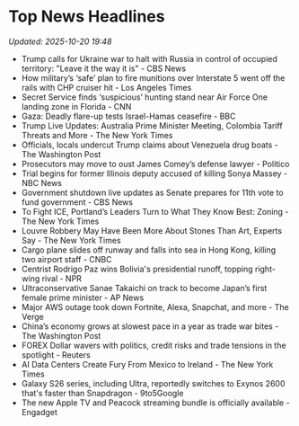 # Top News Headlines

_Updated: 2025-10-20 19:48_

- Trump calls for Ukraine war to halt with Russia in control of occupied territory: "Leave it the way it is" - CBS News
- How military’s ‘safe’ plan to fire munitions over Interstate 5 went off the rails with CHP cruiser hit - Los Angeles Times
- Secret Service finds ‘suspicious’ hunting stand near Air Force One landing zone in Florida - CNN
- Gaza: Deadly flare-up tests Israel-Hamas ceasefire - BBC
- Trump Live Updates: Australia Prime Minister Meeting, Colombia Tariff Threats and More - The New York Times
- Officials, locals undercut Trump claims about Venezuela drug boats - The Washington Post
- Prosecutors may move to oust James Comey’s defense lawyer - Politico
- Trial begins for former Illinois deputy accused of killing Sonya Massey - NBC News
- Government shutdown live updates as Senate prepares for 11th vote to fund government - CBS News
- To Fight ICE, Portland’s Leaders Turn to What They Know Best: Zoning - The New York Times
- Louvre Robbery May Have Been More About Stones Than Art, Experts Say - The New York Times
- Cargo plane slides off runway and falls into sea in Hong Kong, killing two airport staff - CNBC
- Centrist Rodrigo Paz wins Bolivia's presidential runoff, topping right-wing rival - NPR
- Ultraconservative Sanae Takaichi on track to become Japan’s first female prime minister - AP News
- Major AWS outage took down Fortnite, Alexa, Snapchat, and more - The Verge
- China’s economy grows at slowest pace in a year as trade war bites - The Washington Post
- FOREX Dollar wavers with politics, credit risks and trade tensions in the spotlight - Reuters
- AI Data Centers Create Fury From Mexico to Ireland - The New York Times
- Galaxy S26 series, including Ultra, reportedly switches to Exynos 2600 that's faster than Snapdragon - 9to5Google
- The new Apple TV and Peacock streaming bundle is officially available - Engadget